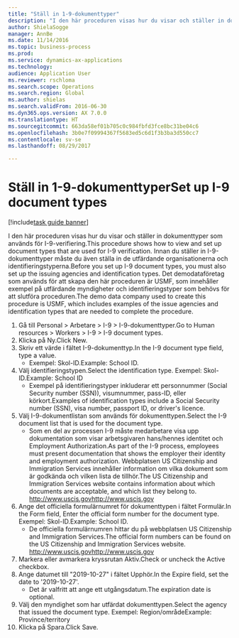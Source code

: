 ```yaml
--- 
title: "Ställ in 1-9-dokumenttyper"
description: "I den här proceduren visas hur du visar och ställer in dokumenttyper som används för I-9-verifiering."
author: ShielaSogge
manager: AnnBe
ms.date: 11/14/2016
ms.topic: business-process
ms.prod: 
ms.service: dynamics-ax-applications
ms.technology: 
audience: Application User
ms.reviewer: rschloma
ms.search.scope: Operations
ms.search.region: Global
ms.author: shielas
ms.search.validFrom: 2016-06-30
ms.dyn365.ops.version: AX 7.0.0
ms.translationtype: HT
ms.sourcegitcommit: 663da58ef01b705c0c984fbfd3fce8bc31be04c6
ms.openlocfilehash: 3b0e7f09994367f5683ed5c6d1f3b3ba3d550cc7
ms.contentlocale: sv-se
ms.lasthandoff: 08/29/2017

---
```

# <a name="set-up-i-9-document-types"></a><span data-ttu-id="1dab4-103">Ställ in 1-9-dokumenttyper</span><span class="sxs-lookup"><span data-stu-id="1dab4-103">Set up I-9 document types</span></span>

[!include[task guide banner](../../../includes/task-guide-banner.md)]

<span data-ttu-id="1dab4-104">I den här proceduren visas hur du visar och ställer in dokumenttyper som används för I-9-verifiering.</span><span class="sxs-lookup"><span data-stu-id="1dab4-104">This procedure shows how to view and set up document types that are used for I-9 verification.</span></span> <span data-ttu-id="1dab4-105">Innan du ställer in I-9-dokumenttyper måste du även ställa in de utfärdande organisationerna och identifieringstyperna.</span><span class="sxs-lookup"><span data-stu-id="1dab4-105">Before you set up I-9 document types, you must also set up the issuing agencies and identification types.</span></span> <span data-ttu-id="1dab4-106">Det demodataföretag som används för att skapa den här proceduren är USMF, som innehåller exempel på utfärdande myndigheter och identifieringstyper som behövs för att slutföra proceduren.</span><span class="sxs-lookup"><span data-stu-id="1dab4-106">The demo data company used to create this procedure is USMF, which includes examples of the issue agencies and identification types that are needed to complete the procedure.</span></span>

1. <span data-ttu-id="1dab4-107">Gå till Personal > Arbetare > I-9 > I-9-dokumenttyper.</span><span class="sxs-lookup"><span data-stu-id="1dab4-107">Go to Human resources > Workers > I-9 > I-9 document types.</span></span>
2. <span data-ttu-id="1dab4-108">Klicka på Ny.</span><span class="sxs-lookup"><span data-stu-id="1dab4-108">Click New.</span></span>
3. <span data-ttu-id="1dab4-109">Skriv ett värde i fältet I-9-dokumenttyp.</span><span class="sxs-lookup"><span data-stu-id="1dab4-109">In the I-9 document type field, type a value.</span></span>
    * <span data-ttu-id="1dab4-110">Exempel: Skol-ID.</span><span class="sxs-lookup"><span data-stu-id="1dab4-110">Example: School ID.</span></span>  
4. <span data-ttu-id="1dab4-111">Välj identifieringstypen.</span><span class="sxs-lookup"><span data-stu-id="1dab4-111">Select the identification type.</span></span>  <span data-ttu-id="1dab4-112">Exempel: Skol-ID.</span><span class="sxs-lookup"><span data-stu-id="1dab4-112">Example:  School ID</span></span>
    * <span data-ttu-id="1dab4-113">Exempel på identifieringstyper inkluderar ett personnummer (Social Security number (SSN)), visumnummer, pass-ID, eller körkort.</span><span class="sxs-lookup"><span data-stu-id="1dab4-113">Examples of identification types include a Social Security number (SSN), visa number, passport ID, or driver's licence.</span></span>  
5. <span data-ttu-id="1dab4-114">Välj I-9-dokumentlistan som används för dokumenttypen.</span><span class="sxs-lookup"><span data-stu-id="1dab4-114">Select the I-9 document list that is used for the document type.</span></span>
    * <span data-ttu-id="1dab4-115">Som en del av processen I-9 måste medarbetare visa upp dokumentation som visar arbetsgivaren hans/hennes identitet och Employment Authorization.</span><span class="sxs-lookup"><span data-stu-id="1dab4-115">As part of the I-9 process, employees must present documentation that shows the employer their identity and employment authorization.</span></span> <span data-ttu-id="1dab4-116">Webbplatsen US Citizenship and Immigration Services innehåller information om vilka dokument som är godkända och vilken lista de tillhör.</span><span class="sxs-lookup"><span data-stu-id="1dab4-116">The US Citizenship and Immigration Services website contains information about which documents are acceptable, and which list they belong to.</span></span>  <span data-ttu-id="1dab4-117">http://www.uscis.gov</span><span class="sxs-lookup"><span data-stu-id="1dab4-117">http://www.uscis.gov</span></span>  
6. <span data-ttu-id="1dab4-118">Ange det officiella formulärnumret för dokumenttypen i fältet Formulär.</span><span class="sxs-lookup"><span data-stu-id="1dab4-118">In the Form field, Enter the official form number for the document type.</span></span> <span data-ttu-id="1dab4-119">Exempel: Skol-ID.</span><span class="sxs-lookup"><span data-stu-id="1dab4-119">Example: School ID.</span></span>
    * <span data-ttu-id="1dab4-120">De officiella formulärnumren hittar du på webbplatsen US Citizenship and Immigration Services.</span><span class="sxs-lookup"><span data-stu-id="1dab4-120">The official form numbers can be found on the US Citizenship and Immigration Services website.</span></span>  <span data-ttu-id="1dab4-121">http://www.uscis.gov</span><span class="sxs-lookup"><span data-stu-id="1dab4-121">http://www.uscis.gov</span></span>  
7. <span data-ttu-id="1dab4-122">Markera eller avmarkera kryssrutan Aktiv.</span><span class="sxs-lookup"><span data-stu-id="1dab4-122">Check or uncheck the Active checkbox.</span></span>
8. <span data-ttu-id="1dab4-123">Ange datumet till "2019-10-27" i fältet Upphör.</span><span class="sxs-lookup"><span data-stu-id="1dab4-123">In the Expire field, set the date to '2019-10-27'.</span></span>
    * <span data-ttu-id="1dab4-124">Det är valfritt att ange ett utgångsdatum.</span><span class="sxs-lookup"><span data-stu-id="1dab4-124">The expiration date is optional.</span></span>  
9. <span data-ttu-id="1dab4-125">Välj den myndighet som har utfärdat dokumenttypen.</span><span class="sxs-lookup"><span data-stu-id="1dab4-125">Select the agency that issued the document type.</span></span> <span data-ttu-id="1dab4-126">Exempel: Region/område</span><span class="sxs-lookup"><span data-stu-id="1dab4-126">Example: Province/territory</span></span>
10. <span data-ttu-id="1dab4-127">Klicka på Spara.</span><span class="sxs-lookup"><span data-stu-id="1dab4-127">Click Save.</span></span>


